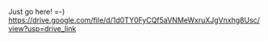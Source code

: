 Just go here! =-)
https://drive.google.com/file/d/1d0TY0FyCQf5aVNMeWxruXJgVnxhg8Usc/view?usp=drive_link
